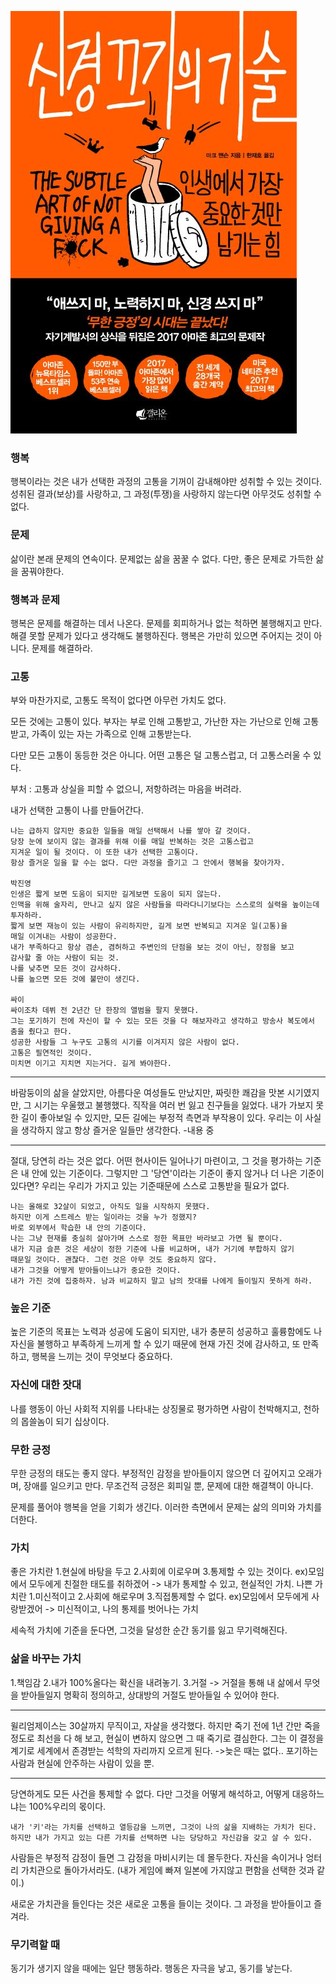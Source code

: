 ![alt text](image-1.png)

### 행복
행복이라는 것은 내가 선택한 과정의 고통을 기꺼이 감내해야만 성취할 수 있는 것이다. 성취된 결과(보상)를 사랑하고, 그 과정(투쟁)을 사랑하지 않는다면 아무것도 성취할 수 없다.

### 문제
삶이란 본래 문제의 연속이다. 문제없는 삶을 꿈꿀 수 없다. 다만, 좋은 문제로 가득한 삶을 꿈꿔야한다.

### 행복과 문제
행복은 문제를 해결하는 데서 나온다.
문제를 회피하거나 없는 척하면 불행해지고 만다.
해결 못할 문제가 있다고 생각해도 불행하진다.
행복은 가만히 있으면 주어지는 것이 아니다.
문제를 해결하라.

### 고통
부와 마찬가지로, 고통도 목적이 없다면 아무런 가치도 없다.

모든 것에는 고통이 있다.
부자는 부로 인해 고통받고, 가난한 자는 가난으로 인해 고통받고, 가족이 있는 자는 가족으로 인해 고통받는다.

다만 모든 고통이 동등한 것은 아니다. 어떤 고통은 덜 고통스럽고, 더 고통스러울 수 있다.

부처 : 고통과 상실을 피할 수 없으니, 저항하려는 마음을 버려라.

내가 선택한 고통이 나를 만들어간다.
```
나는 급하지 않지만 중요한 일들을 매일 선택해서 나를 쌓아 갈 것이다.
당장 눈에 보이지 않는 결과를 위해 이를 매일 반복하는 것은 고통스럽고 
지겨운 일이 될 것이다. 이 또한 내가 선택한 고통이다.
항상 즐거운 일을 할 수는 없다. 다만 과정을 즐기고 그 안에서 행복을 찾아가자.

박진영
인생은 짧게 보면 도움이 되지만 길게보면 도움이 되지 않는다.
인맥을 위해 술자리, 만나고 싶지 않은 사람들을 따라다니기보다는 스스로의 실력을 높이는데
투자하라.
짧게 보면 재능이 있는 사람이 유리하지만, 길게 보면 반복되고 지겨운 일(고통)을 
매일 이겨내는 사람이 성공한다.
내가 부족하다고 항상 겸손, 겸허하고 주변인의 단점을 보는 것이 아닌, 장점을 보고 
감사할 줄 아는 사람이 되는 것.
나를 낮추면 모든 것이 감사하다.
나를 높으면 모든 것에 불만이 생긴다.

싸이
싸이조차 데뷔 전 2년간 단 한장의 앨범을 팔지 못했다.
그는 포기하기 전에 자신이 할 수 있는 모든 것을 다 해보자라고 생각하고 방송사 복도에서
춤을 췄다고 한다. 
성공한 사람들 그 누구도 고통의 시기를 이겨지지 않은 사람이 없다.
고통은 필연적인 것이다. 
미치면 이기고 지치면 지는거다. 길게 봐야한다.

```

---
바람둥이의 삶을 살았지만, 아름다운 여성들도 만났지만, 짜릿한 쾌감을 맛본 시기였지만, 그 시기는 우울했고 불행했다.
직작을 여러 번 잃고 친구들을 잃었다.
내가 가보지 못한 길이 좋아보일 수 있지만, 모든 길에는 부정적 측면과 부작용이 있다. 우리는 이 사실을 생각하지 않고 항상 즐거운 일들만 생각한다.
-내용 중

---

절대, 당연히 라는 것은 없다.
어떤 현사이든 일어나기 마련이고, 그 것을 평가하는 기준은 내 안에 있는 기준이다.
그렇지만 그 '당연'이라는 기준이 좋지 않거나 더 나은 기준이 있다면?
우리는 우리가 가지고 있는 기준때문에 스스로 고통받을 필요가 없다.
```
나는 올해로 32살이 되었고, 아직도 일을 시작하지 못했다.
하지만 이게 스트레스 받는 일이라는 것을 누가 정했지? 
바로 외부에서 학습한 내 안의 기준이다. 
나는 그냥 현재를 충실히 살아가며 스스로 정한 목표만 바라보고 가면 될 뿐이다.
내가 지금 슬픈 것은 세상이 정한 기준에 나를 비교하며, 내가 거기에 부합하지 않기 
때문일 것이다. 괜찮다. 그런 것은 아무 것도 중요하지 않다.
내가 그것을 어떻게 받아들이느냐가 중요한 것이다.
내가 가진 것에 집중하자. 남과 비교하지 말고 남의 잣대를 나에게 들이밀지 못하게 하라.
```
### 높은 기준
높은 기준의 목표는 노력과 성공에 도움이 되지만, 내가 충분히 성공하고 훌륭함에도 나 자신을 불행하고 부족하게 느끼게 할 수 있기 때문에 현재 가진 것에 감사하고, 또 만족하고, 행복을 느끼는 것이 무엇보다 중요하다.

### 자신에 대한 잣대
나를 행동이 아닌 사회적 지위를 나타내는 상징물로 평가하면 사람이 천박해지고, 천하의 몹쓸놈이 되기 십상이다.

### 무한 긍정
무한 긍정의 태도는 좋지 않다.
부정적인 감정을 받아들이지 않으면 더 깊어지고 오래가며, 장애를 일으키고 만다.
무조건적 긍정은 회피일 뿐, 문제에 대한 해결책이 아니다.

문제를 풀어야 행복을 얻을 기회가 생긴다.
이러한 측면에서 문제는 삶의 의미와 가치를 더한다.

### 가치
좋은 가치란 
1.현실에 바탕을 두고
2.사회에 이로우며
3.통제할 수 있는 것이다.
ex)모임에서 모두에게 친절한 태도를 취하겠어 -> 내가 통제할 수 있고, 현실적인 가치.
나쁜 가치란
1.미신적이고
2.사회에 해로우며
3.직접통제할 수 없다.
ex)모임에서 모두에게 사랑받겠어 -> 미신적이고, 나의 통제를 벗어나는 가치


세속적 가치에 기준을 둔다면, 그것을 달성한 순간 동기를 잃고 무기력해진다.

### 삶을 바꾸는 가치
1.책임감
2.내가 100%올다는 확신을 내려놓기.
3.거절 -> 거절을 통해 내 삶에서 무엇을 받아들일지 명확히 정의하고, 상대방의 거절도 받아들일 수 있어야 한다.

---
윌리엄제이스는 30살까지 무직이고, 자살을 생각했다.
하지만 죽기 전에 1년 간만 죽을 정도로 최선을 다 해 보고, 현실이 변하지 않으면 그 때 죽기로 결심한다.
그는 이 결정을 계기로 세계에서 존경받는 석학의 자리까지 오르게 된다.
->늦은 때는 없다.. 포기하는 사람과 현실에 안주하는 사람이 있을 뿐.

---

당연하게도 모든 사건을 통제할 수 없다.
다만 그것을 어떻게 해석하고, 어떻게 대응하느냐는 100%우리의 몫이다.

```
내가 '키'라는 가치를 선택하고 열등감을 느끼면, 그것이 나의 삶을 지배하는 가치가 된다.
하지만 내가 가지고 있는 다른 가치를 선택하면 나는 당당하고 자신감을 갖고 살 수 있다.

```

사람들은 부정적 감정이 들면 그 감정을 마비시키는 데 몰두한다.
자신을 속이거나 엉터리 가치관으로 돌아가서라도.
(내가 게임에 빠져 일본에 가지않고 편함을 선택한 것과 같이.)

새로운 가치관을 들인다는 것은 새로운 고통을 들이는 것이다.
그 과정을 받아들이고 즐겨라.


### 무기력할 때
동기가 생기지 않을 때에는 일단 행동하라.
행동은 자극을 낳고, 동기를 낳는다.
